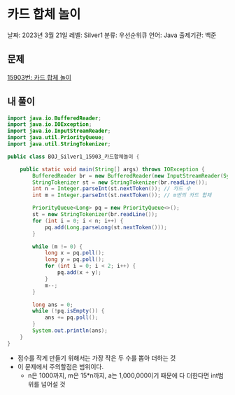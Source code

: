 # 카드 합체 놀이

날짜: 2023년 3월 21일
레벨: Silver1
분류: 우선순위큐
언어: Java
출제기관: 백준

## 문제

[15903번: 카드 합체 놀이](https://www.acmicpc.net/problem/15903)

## 내 풀이

```java
import java.io.BufferedReader;
import java.io.IOException;
import java.io.InputStreamReader;
import java.util.PriorityQueue;
import java.util.StringTokenizer;

public class BOJ_Silver1_15903_카드합체놀이 {

	public static void main(String[] args) throws IOException {
		BufferedReader br = new BufferedReader(new InputStreamReader(System.in));
		StringTokenizer st = new StringTokenizer(br.readLine());
		int n = Integer.parseInt(st.nextToken()); // 카드 수
		int m = Integer.parseInt(st.nextToken()); // m번의 카드 합체

		PriorityQueue<Long> pq = new PriorityQueue<>();
		st = new StringTokenizer(br.readLine());
		for (int i = 0; i < n; i++) {
			pq.add(Long.parseLong(st.nextToken()));
		}

		while (m != 0) {
			long x = pq.poll();
			long y = pq.poll();
			for (int i = 0; i < 2; i++) {
				pq.add(x + y);
			}
			m--;
		}

		long ans = 0;
		while (!pq.isEmpty()) {
			ans += pq.poll();
		}
		System.out.println(ans);
	}
}
```

- 점수를 작게 만들기 위해서는 가장 작은 두 수를 뽑아 더하는 것
- 이 문제에서 주의할점은 범위이다.
    - n은 1000까지, m은 15*n까지, a는 1,000,000이기 때문에 다 더한다면 int범위를 넘어설 것